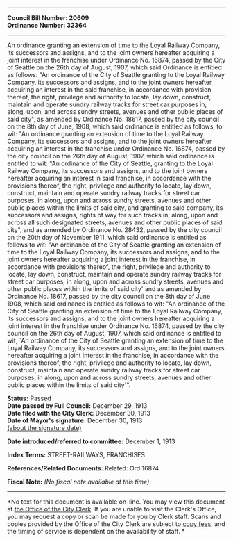 * * * * *  
  
**Council Bill Number: [](#h0)[](#h2)20609**   
**Ordinance Number: 32364**  
  
* * * * *  
  
An ordinance granting an extension of time to the Loyal Railway Company, its successors and assigns, and to the joint owners hereafter acquiring a joint interest in the franchise under Ordinance No. 16874, passed by the City of Seattle on the 26th day of August, 1907, which said Ordinance is entitled as follows: "An ordinance of the City of Seattle granting to the Loyal Railway Company, its successors and assigns, and to the joint owners hereafter acquiring an interest in the said franchise, in accordance with provision thereof, the right, privilege and authority to locate, lay down, construct, maintain and operate sundry railway tracks for street car purposes in, along, upon, and across sundry streets, avenues and other public places of said city", as amended by Ordinance No. 18617, passed by the city council on the 8th day of June, 1908, which said ordinance is entitled as follows, to wit: "An ordinance granting an extension of time to the Loyal Railway Company, its successors and assigns, and to the joint owners hereafter acquiring an interest in the franchise under Ordinance No. 16874, passed by the city council on the 26th day of August, 1907, which said ordinance is entitled to wit: "An ordinance of the City of Seattle, granting to the Loyal Railway Company, its successors and assigns, and to the joint owners hereafter acquiring an interest in said franchise, in accordance with the provisions thereof, the right, privilege and authority to locate, lay down, construct, maintain and operate sundry railway tracks for street car purposes, in along, upon and across sundry streets, avenues and other public places within the limits of said city, and granting to said company, its successors and assigns, rights of way for such tracks in, along, upon and across all such designated streets, avenues and other public places of said city", and as amended by Ordinance No. 28432, passed by the city council on the 20th day of November 1911, which said ordinance is entitled as follows to wit: "An ordinance of the City of Seattle granting an extension of time to the Loyal Railway Company, its successors and assigns, and to the joint owners hereafter acquiring a joint interest in the franchise, in accordance with provisions thereof, the right, privilege and authority to locate, lay down, construct, maintain and operate sundry railway tracks for street car purposes, in along, upon and across sundry streets, avenues and other public places within the limits of said city' and as amended by Ordinance No. 18617, passed by the city council on the 8th day of June 1908, which said ordinance is entitled as follows to wit: "An ordinance of the City of Seattle granting an extension of time to the Loyal Railway Company, its successors and assigns, and to the joint owners hereafter acquiring a joint interest in the franchise under Ordinance No. 16874, passed by the city council on the 26th day of August, 1907, which said ordinance is entitled to wit, \`An ordinance of the City of Seattle granting an extension of time to the Loyal Railway Company, its successors and assigns, and to the joint owners hereafter acquiring a joint interest in the franchise, in accordance with the provisions thereof, the right, privilege and authority to locate, lay down, construct, maintain and operate sundry railway tracks for street car purposes, in along, upon and across sundry streets, avenues and other public places within the limits of said city'".  
  
**Status:** Passed   
**Date passed by Full Council:** December 29, 1913   
**Date filed with the City Clerk:** December 30, 1913   
**Date of Mayor's signature:** December 30, 1913   
[(about the signature date)](/~public/approvaldate.htm)   
  
  
**Date introduced/referred to committee:** December 1, 1913   
  
**Index Terms:** STREET-RAILWAYS, FRANCHISES  
  
**References/Related Documents:** Related: Ord 16874  
  
**Fiscal Note:** *(No fiscal note available at this time)*  
  
* * * * *  
  
*No text for this document is available on-line. You may view this document at [the Office of the City Clerk](http://www.seattle.gov/leg/clerk/contactUs.htm). If you are unable to visit the Clerk's Office, you may request a copy or scan be made for you by Clerk staff. Scans and copies provided by the Office of the City Clerk are subject to [copy fees](http://clerk.seattle.gov/~public/clerkfees.htm), and the timing of service is dependent on the availability of staff. *  
  
  
